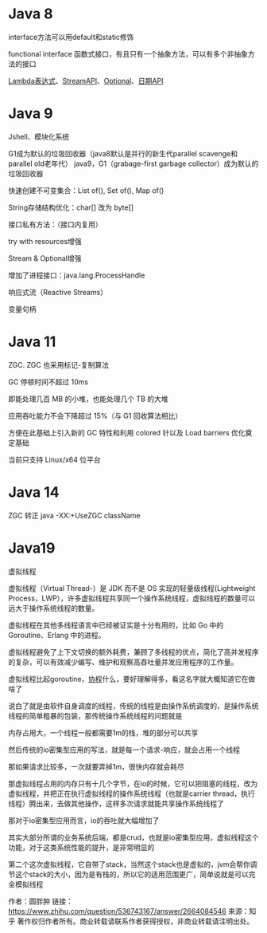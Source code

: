 # Java 8

interface方法可以用default和static修饰

functional interface 函数式接口，有且只有一个抽象方法，可以有多个非抽象方法的接口

[Lambda表达式](Java基础/Java8/Lambda表达式.md)、[StreamAPI](Java基础/Java8/StreamAPI.md)、[Optional](Java基础/Java8/Optional.md)、[日期API](Java基础/Java8/日期API.md)

# Java 9

Jshell、模块化系统

G1成为默认的垃圾回收器（java8默认是并行的新生代parallel scavenge和parallel old老年代） java9，G1（grabage-first garbage collector）成为默认的垃圾回收器

快速创建不可变集合：List of(), Set of(), Map of()

String存储结构优化：char[] 改为 byte[]

接口私有方法：（接口内复用）

try with resources增强

Stream & Optional增强

增加了进程接口：java.lang.ProcessHandle

响应式流（Reactive Streams）

变量句柄

# Java 11

ZGC. ZGC 也采用标记-复制算法

GC 停顿时间不超过 10ms

即能处理几百 MB 的小堆，也能处理几个 TB 的大堆

应用吞吐能力不会下降超过 15%（与 G1 回收算法相比）

方便在此基础上引入新的 GC 特性和利用 colored 针以及 Load barriers 优化奠定基础

当前只支持 Linux/x64 位平台

# Java 14

ZGC 转正 java -XX:+UseZGC className

# Java19

虚拟线程

虚拟线程（Virtual Thread-）是 JDK 而不是 OS 实现的轻量级线程(Lightweight Process，LWP），许多虚拟线程共享同一个操作系统线程，虚拟线程的数量可以远大于操作系统线程的数量。

虚拟线程在其他多线程语言中已经被证实是十分有用的，比如 Go 中的 Goroutine、Erlang 中的进程。

虚拟线程避免了上下文切换的额外耗费，兼顾了多线程的优点，简化了高并发程序的复杂，可以有效减少编写、维护和观察高吞吐量并发应用程序的工作量。



虚拟线程比起goroutine，[协程](https://www.zhihu.com/search?q=协程&search_source=Entity&hybrid_search_source=Entity&hybrid_search_extra={"sourceType"%3A"answer"%2C"sourceId"%3A2664084546})什么，要好理解得多，看这名字就大概知道它在做啥了

说白了就是由软件自身调度的线程，传统的线程是由操作系统调度的，是操作系统线程的简单粗暴的包装，那传统操作系统线程的问题就是

内存占用大，一个线程一般都需要1m的栈，堆的部分可以共享

然后传统的io密集型应用的写法，就是每一个请求-响应，就会占用一个线程

那如果请求比较多，一次就要弄掉1m，很快内存就会耗尽

那虚拟线程占用的内存只有十几个字节，在io的时候，它可以把阻塞的线程，改为虚拟线程，并把正在执行虚拟线程的操作系统线程（也就是carrier thread，执行线程）腾出来，去做其他操作，这样多次请求就能共享操作系统线程了

那对于io密集型应用而言，io的吞吐就大幅增加了

其实大部分所谓的业务系统后端，都是crud，也就是io密集型应用，虚拟线程这个功能，对于这类系统性能的提升，是非常明显的

第二个这次虚拟线程，它自带了stack，当然这个stack也是虚拟的，jvm会帮你调节这个stack的大小，因为是有栈的，所以它的适用范围更广，简单说就是可以完全模拟线程



作者：圆胖肿
链接：https://www.zhihu.com/question/536743167/answer/2664084546
来源：知乎
著作权归作者所有。商业转载请联系作者获得授权，非商业转载请注明出处。